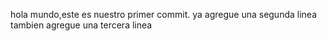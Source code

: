 hola mundo,este es nuestro primer commit.
ya agregue una segunda linea tambien
agregue una tercera linea
